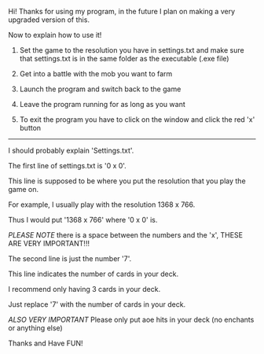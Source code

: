 Hi! Thanks for using my program, in the future I plan on making a very upgraded version of this. 

Now to explain how to use it!

1. Set the game to the resolution you have in settings.txt and make sure that settings.txt is in the same folder as the executable (.exe file)

2. Get into a battle with the mob you want to farm

3. Launch the program and switch back to the game

4. Leave the program running for as long as you want

5. To exit the program you have to click on the window and click the red 'x' button

---------------------------------------------------------------------------------------------------

I should probably explain 'Settings.txt'. 

The first line of settings.txt is '0 x 0'. 

This line is supposed to be where you put the resolution that you play the game on. 

For example, I usually play with the resolution 1368 x 766. 

Thus I would put '1368 x 766' where '0 x 0' is. 

*PLEASE NOTE* there is a space between the numbers and the 'x', THESE ARE VERY IMPORTANT!!!

The second line is just the number '7'. 

This line indicates the number of cards in your deck. 

I recommend only having 3 cards in your deck. 

Just replace '7' with the number of cards in your deck. 

*ALSO VERY IMPORTANT* Please only put aoe hits in your deck (no enchants or anything else)


Thanks and Have FUN!
